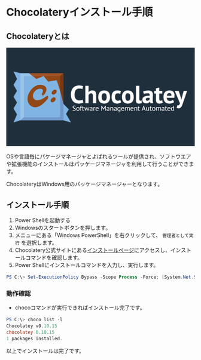 # Chocolateryインストール手順

## Chocolateryとは

![chocolatery](img/chocolatery.png)

OSや言語毎にパケージマネージャとよばれるツールが提供され、ソフトウエアや拡張機能のインストールはパッケージマネージャを利用して行うことができます。

ChocolateryはWindows用のパッケージマネージャーとなります。

## インストール手順

1. Power Shellを起動する
2. Windowsのスタートボタンを押します。
3. メニューにある「Windows PowerShell」を右クリックして、 `管理者として実行` を選択します。
4. Chocolatery公式サイトにある[インストールページ](https://chocolatey.org/install)にアクセスし、インストールコマンドを確認します。
5. Power Shellにインストールコマンドを入力し、実行します。

```PowerShell
PS C:\> Set-ExecutionPolicy Bypass -Scope Process -Force; [System.Net.ServicePointManager]::SecurityProtocol = [System.Net.ServicePointManager]::SecurityProtocol -bor 3072; iex ((New-Object System.Net.WebClient).DownloadString('https://chocolatey.org/install.ps1'))
```

### 動作確認

- chocoコマンドが実行できればインストール完了です。

```PowerShell
PS C:\> choco list -l
Chocolatey v0.10.15
chocolatey 0.10.15
1 packages installed.
```

以上でインストールは完了です。

